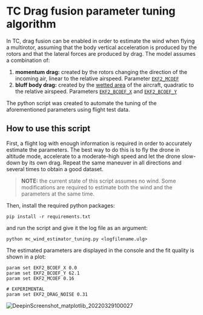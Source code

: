 # TC Drag fusion parameter tuning algorithm

In TC, drag fusion can be enabled in order to estimate the wind when flying a multirotor, assuming that the body vertical acceleration is produced by the rotors and that the lateral forces are produced by drag.
The model assumes a combination of:
1. **momentum drag:** created by the rotors changing the direction of the incoming air, linear to the relative airspeed.
   Parameter [`EKF2_MCOEF`](https://docs.tc.io/master/en/advanced_config/parameter_reference.html#EKF2_MCOEF)
2. **bluff body drag:** created by the [wetted area](https://en.wikipedia.org/wiki/Wetted_area) of the aircraft, quadratic to the relative airspeed.
   Parameters [`EKF2_BCOEF_X`](https://docs.tc.io/master/en/advanced_config/parameter_reference.html#EKF2_BCOEF_X) and [`EKF2_BCOEF_Y`](https://docs.tc.io/master/en/advanced_config/parameter_reference.html#EKF2_BCOEF_Y)

The python script was created to automate the tuning of the aforementioned parameters using flight test data.

## How to use this script

First, a flight log with enough information is required in order to accurately estimate the parameters.
The best way to do this is to fly the drone in altitude mode, accelerate to a moderate-high speed and let the drone slow-down by its own drag.
Repeat the same maneuver in all directions and several times to obtain a good dataset.

> **NOTE:** the current state of this script assumes no wind. Some modifications are required to estimate both the wind and the parameters at the same time.

Then, install the required python packages:
```
pip install -r requirements.txt
```

and run the script and give it the log file as an argument:
```
python mc_wind_estimator_tuning.py <logfilename.ulg>
```

The estimated parameters are displayed in the console and the fit quality is shown in a plot:
```
param set EKF2_BCOEF_X 0.0
param set EKF2_BCOEF_Y 62.1
param set EKF2_MCOEF 0.16

# EXPERIMENTAL
param set EKF2_DRAG_NOISE 0.31
```
![DeepinScreenshot_matplotlib_20220329100027](https://user-images.githubusercontent.com/14822839/160563024-efddd100-d7db-46f7-8676-cf4296e9f737.png)
